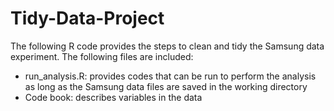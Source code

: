 # Tidy-Data-Project

The following R code provides the steps to clean and tidy the Samsung data experiment. 
The following files are included:
- run_analysis.R: provides codes that can be run to perform the analysis as long as the Samsung data files are saved in the working directory
- Code book: describes variables in the data
